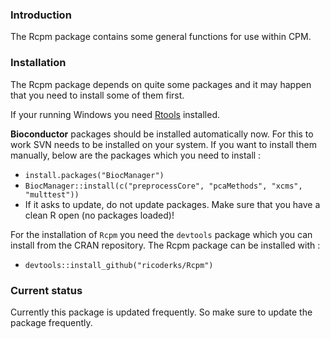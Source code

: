 ### Introduction

The Rcpm package contains some general functions for use within CPM.

### Installation

The Rcpm package depends on quite some packages and it may happen that you need to install some of them first. 

If your running Windows you need [Rtools](https://cran.r-project.org/bin/windows/Rtools/) installed.

**Bioconductor** packages should be installed automatically now. For this to work SVN needs to be installed on your system. If you want to install them manually, below are the packages which you need to install :

 * `install.packages("BiocManager")`
 * `BiocManager::install(c("preprocessCore", "pcaMethods", "xcms", "multtest"))`
 * If it asks to update, do not update packages. Make sure that you have a clean R open (no packages loaded)! 

For the installation of `Rcpm` you need the `devtools` package which you can install from the CRAN repository.
The Rcpm package can be installed with :

* `devtools::install_github("ricoderks/Rcpm")`

### Current status

Currently this package is updated frequently. So make sure to update the package frequently.
